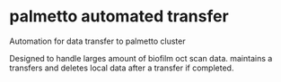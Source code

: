 # palmetto automated transfer
Automation for data transfer to palmetto cluster

Designed to handle larges amount of biofilm oct scan data. maintains a transfers and deletes local data after a transfer if completed.
